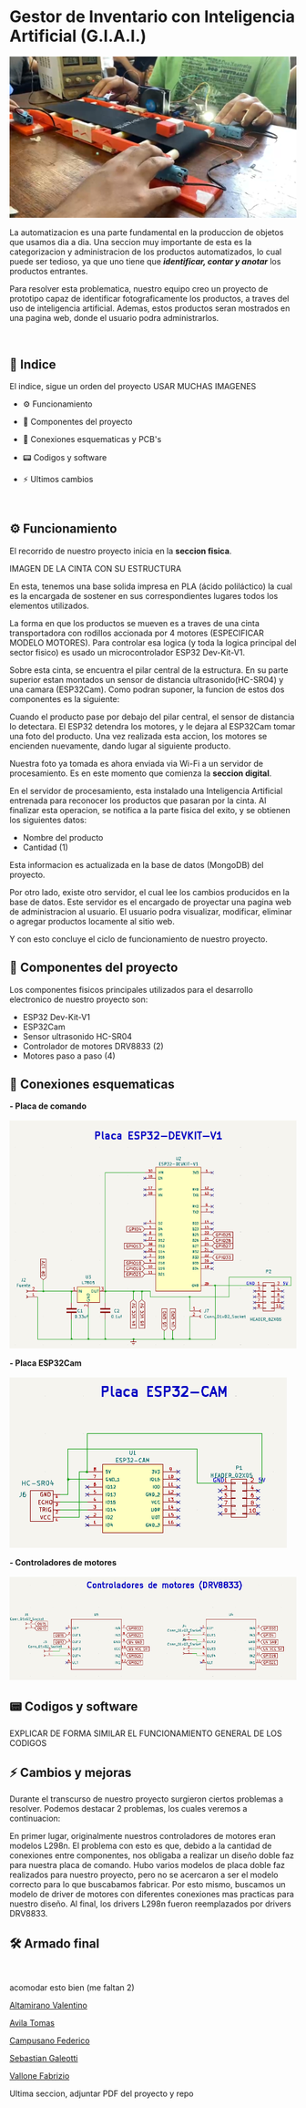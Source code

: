 # Gestor de Inventario con Inteligencia Artificial (G.I.A.I.)

<img src="./Images/ImagenCinta.png"/>

La automatizacion es una parte fundamental en la produccion de objetos que usamos dia a dia. Una seccion muy importante de esta es la categorizacion y administracion de los productos automatizados, lo cual puede ser tedioso, ya que uno tiene que ***identificar, contar y anotar*** los productos entrantes.

Para resolver esta problematica, nuestro equipo creo un proyecto de prototipo capaz de identificar fotograficamente los productos, a traves del uso de inteligencia artificial. Ademas, estos productos seran mostrados en una pagina web, donde el usuario podra administrarlos.

<br>

## 📒 Indice

El indice, sigue un orden del proyecto USAR MUCHAS IMAGENES

- ⚙️ Funcionamiento

- 🔗 Componentes del proyecto

- 🔌 Conexiones esquematicas y PCB's

- 📟 Codigos y software

- ⚡ Ultimos cambios

<br>

## ⚙️ Funcionamiento

El recorrido de nuestro proyecto inicia en la **seccion fisica**. 

IMAGEN DE LA CINTA CON SU ESTRUCTURA

En esta, tenemos una base solida impresa en PLA (ácido poliláctico) la cual es la encargada de sostener en sus correspondientes lugares todos los elementos utilizados.

La forma en que los productos se mueven es a traves de una cinta transportadora con rodillos accionada por 4 motores (ESPECIFICAR MODELO MOTORES). Para controlar esa logica (y toda la logica principal del sector fisico) es usado un microcontrolador ESP32 Dev-Kit-V1.

Sobre esta cinta, se encuentra el pilar central de la estructura. En su parte superior estan montados un sensor de distancia ultrasonido(HC-SR04) y una camara (ESP32Cam). Como podran suponer, la funcion de estos dos componentes es la siguiente:

Cuando el producto pase por debajo del pilar central, el sensor de distancia lo detectara. El ESP32 detendra los motores, y le dejara al ESP32Cam tomar una foto del producto. Una vez realizada esta accion, los motores se encienden nuevamente, dando lugar al siguiente producto.

Nuestra foto ya tomada es ahora enviada via Wi-Fi a un servidor de procesamiento. Es en este momento que comienza la **seccion digital**.

En el servidor de procesamiento, esta instalado una Inteligencia Artificial entrenada para reconocer los productos que pasaran por la cinta. Al finalizar esta operacion, se notifica a la parte fisica del exito, y se obtienen los siguientes datos:

- Nombre del producto
- Cantidad (1)

Esta informacion es actualizada en la base de datos (MongoDB) del proyecto.

Por otro lado, existe otro servidor, el cual lee los cambios producidos en la base de datos. Este servidor es el encargado de proyectar una pagina web de administracion al usuario. El usuario podra visualizar, modificar, eliminar o agregar productos locamente al sitio web. 

Y con esto concluye el ciclo de funcionamiento de nuestro proyecto.

## 🔗 Componentes del proyecto

Los componentes fisicos principales utilizados para el desarrollo electronico de nuestro proyecto son:

- ESP32 Dev-Kit-V1
- ESP32Cam
- Sensor ultrasonido HC-SR04
- Controlador de motores DRV8833 (2)
- Motores paso a paso (4)

## 🔌 Conexiones esquematicas

**- Placa de comando**
<br>
<br>
<img src="./Images/ESP32PlacaEsquematico.png"/>


**- Placa ESP32Cam**
<br>
<br>
<img src="./Images/ESP32CamPlaca.png"/>

**- Controladores de motores**
<br>
<br>
<img src="./Images/Controladores%20de%20motores.png"/>

## 📟 Codigos y software

EXPLICAR DE FORMA SIMILAR EL FUNCIONAMIENTO GENERAL DE LOS CODIGOS

## ⚡ Cambios y mejoras

Durante el transcurso de nuestro proyecto surgieron ciertos problemas a resolver. Podemos destacar 2 problemas, los cuales veremos a continuacion:

En primer lugar, originalmente nuestros controladores de motores eran modelos L298n.
El problema con esto es que, debido a la cantidad de conexiones entre componentes, nos obligaba a realizar un diseño doble faz para nuestra placa de comando. 
Hubo varios modelos de placa doble faz realizados para nuestro proyecto, pero no se acercaron a ser el modelo correcto para lo que buscabamos fabricar.
Por esto mismo, buscamos un modelo de driver de motores con diferentes conexiones mas practicas para nuestro diseño. 
Al final, los drivers L298n fueron reemplazados por drivers DRV8833. 



## 🛠️ Armado final


<br>


acomodar esto bien (me faltan 2)

[Altamirano Valentino]()

[Avila Tomas](https://github.com/VMASPAD)

[Campusano Federico](https://github.com/FedeCampu1)

[Sebastian Galeotti]()

[Vallone Fabrizio](https://github.com/FabrizioVal)










Ultima seccion, adjuntar PDF del proyecto y repo
